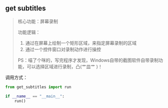 
## get subtitles

> 核心功能：屏幕录制
>
> 功能逻辑：
>
> 1. 通过在屏幕上绘制一个矩形区域，来指定屏幕录制的区域
> 2. 通过一个控件窗口对录制动作进行操控
>
> PS：喵了个咪的，写完程序才发现，Windows自带的截图软件自带录制功能，可以选择区域进行录制，凸(艹皿艹 )！

调用方式：
```python
from get_subtitles import run

if __name__ == "__main__":
    run()
```
